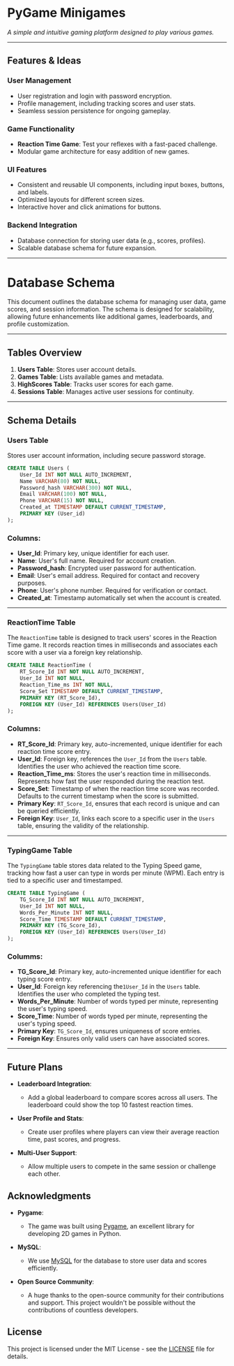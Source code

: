 #  PyGame Minigames

<i>A simple and intuitive gaming platform designed to play various games.</i>

---

##  Features & Ideas

### User Management
-  User registration and login with password encryption.
-  Profile management, including tracking scores and user stats.
-  Seamless session persistence for ongoing gameplay.

### Game Functionality
-  **Reaction Time Game**: Test your reflexes with a fast-paced challenge.
-  Modular game architecture for easy addition of new games.

### UI Features
-  Consistent and reusable UI components, including input boxes, buttons, and labels.
-  Optimized layouts for different screen sizes.
-  Interactive hover and click animations for buttons.

### Backend Integration
-  Database connection for storing user data (e.g., scores, profiles).
-  Scalable database schema for future expansion.

---

# Database Schema

This document outlines the database schema for managing user data, game scores, and session information. The schema is designed for scalability, allowing future enhancements like additional games, leaderboards, and profile customization.

---

## Tables Overview

1. **Users Table**: Stores user account details.
2. **Games Table**: Lists available games and metadata.
3. **HighScores Table**: Tracks user scores for each game.
4. **Sessions Table**: Manages active user sessions for continuity.

---

## Schema Details

### **Users Table**
Stores user account information, including secure password storage.

```sql
CREATE TABLE Users (
    User_Id INT NOT NULL AUTO_INCREMENT,
    Name VARCHAR(80) NOT NULL,
    Password_hash VARCHAR(300) NOT NULL, 
    Email VARCHAR(100) NOT NULL, 
    Phone VARCHAR(15) NOT NULL, 
    Created_at TIMESTAMP DEFAULT CURRENT_TIMESTAMP,
    PRIMARY KEY (User_id)
);
```
### Columns:

- **User_Id**: Primary key, unique identifier for each user.
- **Name**: User's full name. Required for account creation.
- **Password_hash**: Encrypted user password for authentication.
- **Email**: User's email address. Required for contact and recovery purposes.
- **Phone**: User's phone number. Required for verification or contact.
- **Created_at**: Timestamp automatically set when the account is created.

---

### ReactionTime Table

The `ReactionTime` table is designed to track users' scores in the Reaction Time game. It records reaction times in milliseconds and associates each score with a user via a foreign key relationship.

```sql
CREATE TABLE ReactionTime (
    RT_Score_Id INT NOT NULL AUTO_INCREMENT,
    User_Id INT NOT NULL,
    Reaction_Time_ms INT NOT NULL,
    Score_Set TIMESTAMP DEFAULT CURRENT_TIMESTAMP,
    PRIMARY KEY (RT_Score_Id),
    FOREIGN KEY (User_Id) REFERENCES Users(User_Id)
);
```
### Columns:

- **RT_Score_Id**: Primary key, auto-incremented, unique identifier for each reaction time score entry.
- **User_Id**: Foreign key, references the `User_Id` from the `Users` table. Identifies the user who achieved the reaction time score.
- **Reaction_Time_ms**: Stores the user's reaction time in milliseconds. Represents how fast the user responded during the reaction test.
- **Score_Set**: Timestamp of when the reaction time score was recorded. Defaults to the current timestamp when the score is submitted.
- **Primary Key**: `RT_Score_Id`, ensures that each record is unique and can be queried efficiently.
- **Foreign Key**: `User_Id`, links each score to a specific user in the `Users` table, ensuring the validity of the relationship.

---

### TypingGame Table

The `TypingGame` table stores data related to the Typing Speed game, tracking how fast a user can type in words per minute (WPM). Each entry is tied to a specific user and timestamped.

```sql
CREATE TABLE TypingGame (
    TG_Score_Id INT NOT NULL AUTO_INCREMENT,
    User_Id INT NOT NULL,
    Words_Per_Minute INT NOT NULL,
    Score_Time TIMESTAMP DEFAULT CURRENT_TIMESTAMP,
    PRIMARY KEY (TG_Score_Id),
    FOREIGN KEY (User_Id) REFERENCES Users(User_Id)
);
```
### Columms:

- **TG_Score_Id**: Primary key, auto-incremented unique identifier for each typing score entry.
- **User_Id**: Foreign key referencing the`1User_Id` in the `Users` table. Identifies the user who completed the typing test.
- **Words_Per_Minute**: Number of words typed per minute, representing the user's typing speed.
- **Score_Time**: Number of words typed per minute, representing the user's typing speed.
- **Primary Key**: `TG_Score_Id`, ensures uniqueness of score entries.
- **Foreign Key**: Ensures only valid users can have associated scores.
---

## Future Plans

- **Leaderboard Integration**: 
  - Add a global leaderboard to compare scores across all users. The leaderboard could show the top 10 fastest reaction times.
  
- **User Profile and Stats**: 
  - Create user profiles where players can view their average reaction time, past scores, and progress.

- **Multi-User Support**: 
  - Allow multiple users to compete in the same session or challenge each other.

## Acknowledgments

- **Pygame**: 
  - The game was built using [Pygame](https://www.pygame.org/), an excellent library for developing 2D games in Python.

- **MySQL**: 
  - We use [MySQL](https://www.mysql.com/) for the database to store user data and scores efficiently.

- **Open Source Community**: 
  - A huge thanks to the open-source community for their contributions and support. This project wouldn't be possible without the contributions of countless developers.

## License

This project is licensed under the MIT License - see the [LICENSE](https://github.com/Akaneyana/PyGame/tree/main?tab=MIT-1-ov-file#MIT-1-ov-file) file for details.

